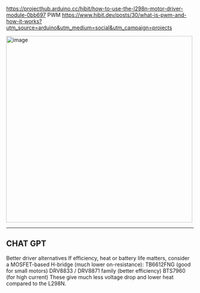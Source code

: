 https://projecthub.arduino.cc/hibit/how-to-use-the-l298n-motor-driver-module-0bb697
PWM https://www.hibit.dev/posts/30/what-is-pwm-and-how-it-works?utm_source=arduino&utm_medium=social&utm_campaign=projects

<img width="500" height="500" alt="image" src="https://github.com/user-attachments/assets/55f0cd70-51a9-4d6e-b39c-d5f9cdcee31f" />


-----------

## CHAT GPT


Better driver alternatives
If efficiency, heat or battery life matters, consider a MOSFET-based H-bridge (much lower on-resistance):
TB6612FNG (good for small motors)
DRV8833 / DRV8871 family (better efficiency)
BTS7960 (for high current)
These give much less voltage drop and lower heat compared to the L298N.
